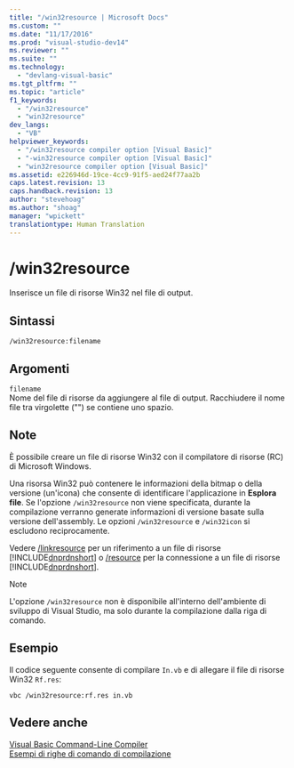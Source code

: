 ```yaml
---
title: "/win32resource | Microsoft Docs"
ms.custom: ""
ms.date: "11/17/2016"
ms.prod: "visual-studio-dev14"
ms.reviewer: ""
ms.suite: ""
ms.technology: 
  - "devlang-visual-basic"
ms.tgt_pltfrm: ""
ms.topic: "article"
f1_keywords: 
  - "/win32resource"
  - "win32resource"
dev_langs: 
  - "VB"
helpviewer_keywords: 
  - "/win32resource compiler option [Visual Basic]"
  - "-win32resource compiler option [Visual Basic]"
  - "win32resource compiler option [Visual Basic]"
ms.assetid: e226946d-19ce-4cc9-91f5-aed24f77aa2b
caps.latest.revision: 13
caps.handback.revision: 13
author: "stevehoag"
ms.author: "shoag"
manager: "wpickett"
translationtype: Human Translation
---
```

# /win32resource
Inserisce un file di risorse Win32 nel file di output.  
  
## Sintassi  
  
```  
/win32resource:filename  
```  
  
## Argomenti  
 `filename`  
 Nome del file di risorse da aggiungere al file di output.  Racchiudere il nome file tra virgolette \(""\) se contiene uno spazio.  
  
## Note  
 È possibile creare un file di risorse Win32 con il compilatore di risorse \(RC\) di Microsoft Windows.  
  
 Una risorsa Win32 può contenere le informazioni della bitmap o della versione \(un'icona\) che consente di identificare l'applicazione in **Esplora file**.  Se l'opzione `/win32resource` non viene specificata, durante la compilazione verranno generate informazioni di versione basate sulla versione dell'assembly.  Le opzioni `/win32resource` e `/win32icon` si escludono reciprocamente.  
  
 Vedere [\/linkresource](../../../visual-basic/reference/command-line-compiler/linkresource.md) per un riferimento a un file di risorse [!INCLUDE[dnprdnshort](../../../csharp/getting-started/includes/dnprdnshort_md.md)] o [\/resource](../../../visual-basic/reference/command-line-compiler/resource.md) per la connessione a un file di risorse [!INCLUDE[dnprdnshort](../../../csharp/getting-started/includes/dnprdnshort_md.md)].  
  
> [!NOTE]
>  L'opzione `/win32resource` non è disponibile all'interno dell'ambiente di sviluppo di Visual Studio, ma solo durante la compilazione dalla riga di comando.  
  
## Esempio  
 Il codice seguente consente di compilare `In.vb` e di allegare il file di risorse Win32 `Rf.res`:  
  
```  
vbc /win32resource:rf.res in.vb  
```  
  
## Vedere anche  
 [Visual Basic Command\-Line Compiler](../../../visual-basic/reference/command-line-compiler/index.md)   
 [Esempi di righe di comando di compilazione](../../../visual-basic/reference/command-line-compiler/sample-compilation-command-lines.md)